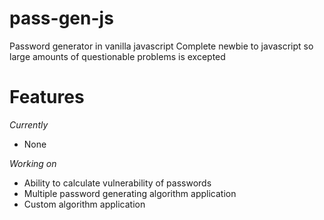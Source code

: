 # pass-gen-js
Password generator in vanilla javascript
Complete newbie to javascript so large amounts of questionable problems is excepted

# Features

_Currently_

- None

_Working on_

- Ability to calculate vulnerability of passwords
- Multiple password generating algorithm application
- Custom algorithm application
